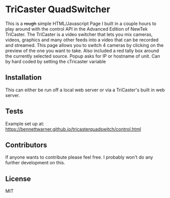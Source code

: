 # TriCaster QuadSwitcher

This is a ~~rough~~ simple HTML/Javascript Page I built in a couple hours to play around with the control API in the Advanced Edition of NewTek TriCaster. The TriCaster is a video switcher that lets you mix cameras, videos, graphics and many other feeds into a video that can be recorded and streamed. This page allows you to switch 4 cameras by clicking on the preview of the one you want to take. Also included a red tally box around the currently selected source. Popup asks for IP or hostname of unit. Can by hard coded by setting the cTricaster variable

## Installation

This can either be run off a local web server or via a TriCaster's built in web server.

## Tests

Example set up at: https://bennettwarner.github.io/tricasterquadswitch/control.html

## Contributors

If anyone wants to contribute please feel free. I probably won't do any further development on this.

## License

MIT
